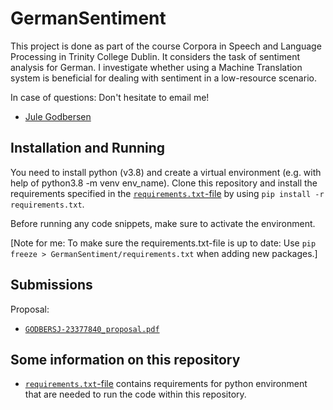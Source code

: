 # GermanSentiment
This project is done as part of the course Corpora in Speech and Language Processing in Trinity College Dublin.
It considers the task of sentiment analysis for German. I investigate whether using a Machine Translation system is beneficial for dealing with sentiment in a low-resource scenario.

In case of questions: Don't hesitate to email me!
* [Jule Godbersen](mailto:godbersj@tcd.ie)

## Installation and Running
You need to install python (v3.8) and create a virtual environment (e.g. with help of python3.8 -m venv env_name). Clone this repository and install the requirements specified in the [``requirements.txt``-file](https://github.com/jule-go/GermanSentiment/blob/main/README.md) by using ``pip install -r requirements.txt``.

Before running any code snippets, make sure to activate the environment.

[Note for me: To make sure the requirements.txt-file is up to date: Use ``pip freeze > GermanSentiment/requirements.txt`` when adding new packages.]


## Submissions
Proposal:
* [``GODBERSJ-23377840_proposal.pdf``](https://github.com/jule-go/GermanSentiment/blob/main/GODBERSJ-23377840_proposal.pdf)

## Some information on this repository
* [``requirements.txt``-file](https://github.com/jule-go/GermanSentiment/blob/main/requirements.txt) contains requirements for python environment that are needed to run the code within this repository.

